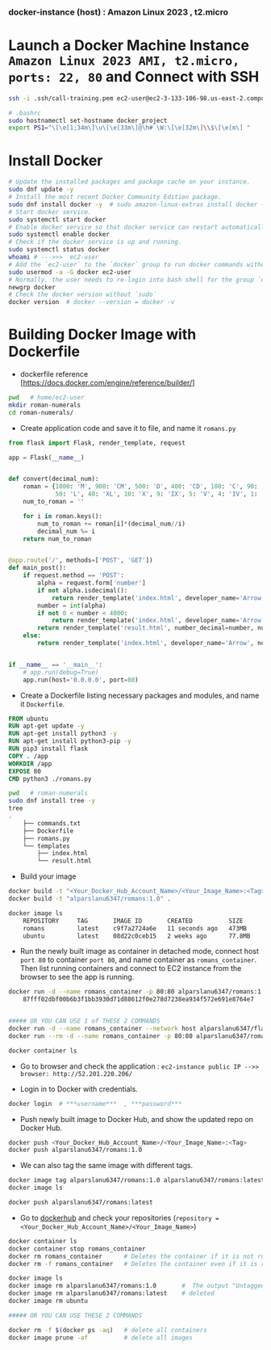 ### docker-instance (host) : Amazon Linux 2023 , t2.micro ###

# Launch a Docker Machine Instance `Amazon Linux 2023 AMI, t2.micro, ports: 22, 80`  and Connect with SSH

```bash (home/ec2-user)
ssh -i .ssh/call-training.pem ec2-user@ec2-3-133-106-98.us-east-2.compute.amazonaws.com

# .bashrc
sudo hostnamectl set-hostname docker_project
export PS1="\[\e[1;34m\]\u\[\e[33m\]@\h# \W:\[\e[32m\]\\$\[\e[m\] "
```

# Install Docker

```bash
# Update the installed packages and package cache on your instance.
sudo dnf update -y
# Install the most recent Docker Community Edition package.
sudo dnf install docker -y  # sudo amazon-linux-extras install docker -y
# Start docker service.
sudo systemctl start docker
# Enable docker service so that docker service can restart automatically after reboots.
sudo systemctl enable docker
# Check if the docker service is up and running.
sudo systemctl status docker
whoami # --->>>  ec2-user
# Add the `ec2-user` to the `docker` group to run docker commands without using `sudo`
sudo usermod -a -G docker ec2-user
# Normally, the user needs to re-login into bash shell for the group `docker` to be effective, but `newgrp` command can be used activate `docker` group for `ec2-user`, not to re-login into bash shell.
newgrp docker
# Check the docker version without `sudo`
docker version  # docker --version = docker -v
```

# Building Docker Image with Dockerfile

- dockerfile reference
[https://docs.docker.com/engine/reference/builder/]

```bash (home/ec2-user)
pwd   # home/ec2-user
mkdir roman-numerals
cd roman-numerals/
```

- Create application code and save it to file, and name it `romans.py`

```py (romans.py)
from flask import Flask, render_template, request

app = Flask(__name__)


def convert(decimal_num):
    roman = {1000: 'M', 900: 'CM', 500: 'D', 400: 'CD', 100: 'C', 90: 'XC',
             50: 'L', 40: 'XL', 10: 'X', 9: 'IX', 5: 'V', 4: 'IV', 1: 'I'}
    num_to_roman = ''

    for i in roman.keys():
        num_to_roman += roman[i]*(decimal_num//i)
        decimal_num %= i
    return num_to_roman


@app.route('/', methods=['POST', 'GET'])
def main_post():
    if request.method == 'POST':
        alpha = request.form['number']
        if not alpha.isdecimal():
            return render_template('index.html', developer_name='Arrow', not_valid=True)
        number = int(alpha)
        if not 0 < number < 4000:
            return render_template('index.html', developer_name='Arrow', not_valid=True)
        return render_template('result.html', number_decimal=number, number_roman=convert(number), developer_name='Arrow')
    else:
        return render_template('index.html', developer_name='Arrow', not_valid=False)


if __name__ == '__main__':
    # app.run(debug=True)
    app.run(host='0.0.0.0', port=80)
```

- Create a Dockerfile listing necessary packages and modules, and name it `Dockerfile`.

```Dockerfile
FROM ubuntu
RUN apt-get update -y
RUN apt-get install python3 -y
RUN apt-get install python3-pip -y
RUN pip3 install flask
COPY . /app
WORKDIR /app
EXPOSE 80
CMD python3 ./romans.py
```



```bash (pwd : home/ec2-user/roman-numerals)   OR   (pwd : local/roman-numerals)
pwd   # roman-numerals
sudo dnf install tree -y
tree
.
    ├── commands.txt
    ├── Dockerfile
    ├── romans.py
    └── templates
        ├── index.html
        └── result.html
```

- Build your image

```bash (home/ec2-user/roman-numerals)
docker build -t "<Your_Docker_Hub_Account_Name>/<Your_Image_Name>:<Tag>" .
docker build -t "alparslanu6347/romans:1.0" .

docker image ls
    REPOSITORY     TAG       IMAGE ID       CREATED          SIZE
    romans         latest    c9f7a2724a6e   11 seconds ago   473MB
    ubuntu         latest    08d22c0ceb15   2 weeks ago      77.8MB
```

- Run the newly built image as container in detached mode, connect host `port 80` to container `port 80`, and name container as `romans_container`. Then list running containers and connect to EC2 instance from the browser to see the app is running.

```bash (home/ec2-user/roman-numerals)
docker run -d --name romans_container -p 80:80 alparslanu6347/romans:1.0
    87fff02dbf00b6b3f1bb3930d71d88612f0e278d7238ea934f572e691e8764e7


##### OR YOU CAN USE 1 of THESE 2 COMMANDS
docker run -d --name romans_container --network host alparslanu6347/flask-app:2.0  #  host => use network of host/instance = -p 80:80
docker run --rm -d --name romans_container -p 80:80 alparslanu6347/romans:1.0   # When we use --rm with the container, it automatically deletes it when we stop it  (docker container stop romans_container  # when we stop it it will be deleted)

docker container ls
```
- Go to browser and check the application : `ec2-instance public IP -->> browser: http://52.201.220.206/`


- Login in to Docker with credentials.

```bash
docker login  # ***username***  , ***password***
```

- Push newly built image to Docker Hub, and show the updated repo on Docker Hub.

```bash
docker push <Your_Docker_Hub_Account_Name>/<Your_Image_Name>:<Tag>
docker push alparslanu6347/romans:1.0
```

- We can also tag the same image with different tags.

```bash
docker image tag alparslanu6347/romans:1.0 alparslanu6347/romans:latest
docker image ls

docker push alparslanu6347/romans:latest
```

- Go to [dockerhub](https://hub.docker.com/) and check your repositories (`repository = <Your_Docker_Hub_Account_Name>/<Your_Image_Name>`)


```bash (home/ec2-user/roman-numerals)
docker container ls
docker container stop romans_container
docker rm romans_container      # Deletes the container if it is not running   
docker rm -f romans_container   # Deletes the container even if it is running

docker image ls
docker image rm alparslanu6347/romans:1.0       #  The output "Untagged: alparslanu6347/flask-app:2.0" indicates that the specified tag has been unlinked from the image, essentially marking it as unused. As a result, the image is no longer listed under that specific tag..
docker image rm alparslanu6347/romans:latest    # deleted
docker image rm ubuntu

##### OR YOU CAN USE THESE 2 COMMANDS

docker rm -f $(docker ps -aq)   # delete all containers
docker image prune -af          # delete all images
```